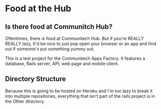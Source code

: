 # Food at the Hub
## Is there food at Communitch Hub?

Oftentimes, there is food at Communitech Hub. But if you're REALLY REALLY lazy, it'd be nice to just pop open your browser or an app and find out if someone's put something yummy out.

This is a test project for the Communitech Apps Factory. It features a database, Rails server, API, web page and mobile client.

## Directory Structure

Because this is going to be hosted on Heroku and I'm too lazy to break it into multiple repositories, everything that isn't part of the rails project is in the Other directory.
